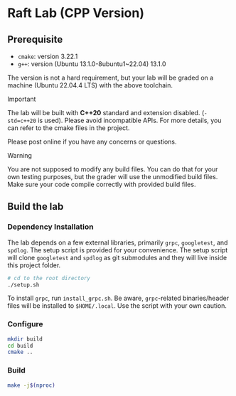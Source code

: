 # Raft Lab (CPP Version)

## Prerequisite

- `cmake`: version 3.22.1
- `g++`: version (Ubuntu 13.1.0-8ubuntu1~22.04) 13.1.0

The version is not a hard requirement, but your lab will be graded on a machine (Ubuntu 22.04.4 LTS) with the above toolchain.

> [!IMPORTANT]
> The lab will be built with **C++20** standard and extension disabled. (`-std=c++20` is used). Please avoid incompatible APIs. For more details, you can refer to the cmake files in the project.
>
> Please post online if you have any concerns or questions.

> [!WARNING]
> You are not supposed to modify any build files. You can do that for your own testing purposes, but the grader will use the unmodified build files. Make sure your code compile correctly with provided build files.

## Build the lab

### Dependency Installation

The lab depends on a few external libraries, primarily `grpc`, `googletest`, and `spdlog`. The setup script is provided for your convenience. The setup script will clone `googletest` and `spdlog` as git submodules and they will live inside this project folder. 

``` bash
# cd to the root directory
./setup.sh
```

To install `grpc`, run `install_grpc.sh`. Be aware, `grpc`-related binaries/header files will be installed to `$HOME/.local`. Use the script with your own caution.

### Configure

``` bash
mkdir build
cd build
cmake ..
```

### Build

``` bash
make -j$(nproc)
```


